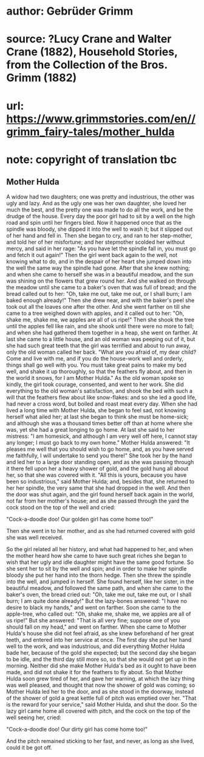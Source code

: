 # author: Gebrüder Grimm
# source: ?Lucy Crane and Walter Crane (1882), Household Stories, from the Collection of the Bros. Grimm (1882)
# url: https://www.grimmstories.com/en//grimm_fairy-tales/mother_hulda
# note: copyright of translation tbc

## Mother Hulda 

A widow had two daughters; one was pretty and industrious, the other was
ugly and lazy. And as the ugly one was her own daughter, she loved her
much the best, and the pretty one was made to do all the work, and be
the drudge of the house. Every day the poor girl had to sit by a well on
the high road and spin until her fingers bled. Now it happened once that
as the spindle was bloody, she dipped it into the well to wash it; but
it slipped out of her hand and fell in. Then she began to cry, and ran
to her step-mother, and told her of her misfortune; and her stepmother
scolded her without mercy, and said in her rage: "As you have let the
spindle fall in, you must go and fetch it out again!" Then the girl
went back again to the well, not knowing what to do, and in the despair
of her heart she jumped down into the well the same way the spindle had
gone. After that she knew nothing; and when she came to herself she was
in a beautiful meadow, and the sun was shining on the flowers that grew
round her. And she walked on through the meadow until she came to a
baker's oven that was full of bread; and the bread called out to her:
"Oh, take me out, take me out, or I shall burn; I am baked enough
already!" Then she drew near, and with the baker's peel she took out
all the loaves one after the other. And she went farther on till she
came to a tree weighed down with apples, and it called out to her: "Oh,
shake me, shake me, we apples are all of us ripe!" Then she shook the
tree until the apples fell like rain, and she shook until there were no
more to fall; and when she had gathered them together in a heap, she
went on farther. At last she came to a little house, and an old woman
was peeping out of it, but she had such great teeth that the girl was
terrified and about to run away, only the old woman called her back.
"What are you afraid of, my dear child? Come and live with me, and if
you do the house-work well and orderly, things shall go well with you.
You must take great pains to make my bed well, and shake it up
thoroughly, so that the feathers fly about, and then in the world it
snows, for I am Mother Hulda." As the old woman spoke so kindly, the
girl took courage, consented, and went to her work. She did everything
to the old woman's satisfaction, and shook the bed with such a will
that the feathers flew about like snow-flakes: and so she led a good
life, had never a cross word, but boiled and roast meat every day. When
she had lived a long time with Mother Hulda, she began to feel sad, not
knowing herself what ailed her; at last she began to think she must be
home-sick; and although she was a thousand times better off than at home
where she was, yet she had a great longing to go home. At last she said
to her mistress: "I am homesick, and although I am very well off here,
I cannot stay any longer; I must go back to my own home." Mother Hulda
answered: "It pleases me well that you should wish to go home, and, as
you have served me faithfully, I will undertake to send you there!" She
took her by the hand and led her to a large door standing open, and as
she was passing through it there fell upon her a heavy shower of gold,
and the gold hung all about her, so that she was covered with it. "All
this is yours, because you have been so industrious," said Mother
Hulda; and, besides that, she returned to her her spindle, the very same
that she had dropped in the well. And then the door was shut again, and
the girl found herself back again in the world, not far from her
mother's house; and as she passed through the yard the cock stood on
the top of the well and cried:

"Cock-a-doodle doo!
Our golden girl has come home too!"

Then she went in to her mother, and as she had returned covered with
gold she was well received.

So the girl related all her history, and what had happened to her, and
when the mother heard how she came to have such great riches she began
to wish that her ugly and idle daughter might have the same good
fortune. So she sent her to sit by the well and spin; and in order to
make her spindle bloody she put her hand into the thorn hedge. Then she
threw the spindle into the well, and jumped in herself. She found
herself, like her sister, in the beautiful meadow, and followed the same
path, and when she came to the baker's oven, the bread cried out: "Oh,
take me out, take me out, or I shall burn; I am quite done already!"
But the lazy-bones answered: "I have no desire to black my hands," and
went on farther. Soon she came to the apple-tree, who called out: "Oh,
shake me, shake me, we apples are all of us ripe!" But she answered:
"That is all very fine; suppose one of you should fall on my head,"
and went on farther. When she came to Mother Hulda's house she did not
feel afraid, as she knew beforehand of her great teeth, and entered into
her service at once. The first day she put her hand well to the work,
and was industrious, and did everything Mother Hulda bade her, because
of the gold she expected; but the second day she began to be idle, and
the third day still more so, so that she would not get up in the
morning. Neither did she make Mother Hulda's bed as it ought to have
been made, and did not shake it for the feathers to fly about. So that
Mother Hulda soon grew tired of her, and gave her warning, at which the
lazy thing was well pleased, and thought that now the shower of gold was
coming; so Mother Hulda led her to the door, and as she stood in the
doorway, instead of the shower of gold a great kettle full of pitch was
emptied over her. "That is the reward for your service," said Mother
Hulda, and shut the door. So the lazy girl came home all covered with
pitch, and the cock on the top of the well seeing her, cried:

"Cock-a-doodle doo!
Our dirty girl has come home too!"

And the pitch remained sticking to her fast, and never, as long as she
lived, could it be got off.
